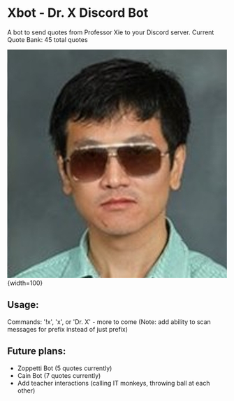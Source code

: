# Xbot - Dr. X Discord Bot

A bot to send quotes from Professor Xie to your Discord server.
Current Quote Bank: 45 total quotes

![Xbot PFP](Xpfp.png){width=100}

## Usage:

Commands: '!x', 'x', or 'Dr. X' - more to come
(Note: add ability to scan messages for prefix instead of just prefix)

## Future plans:

- Zoppetti Bot (5 quotes currently)
- Cain Bot (7 quotes currently)
- Add teacher interactions (calling IT monkeys, throwing ball at each other)
